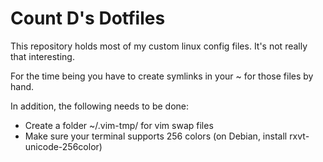 Count D's Dotfiles
==================

This repository holds most of my custom linux config files. It's not really that interesting.

For the time being you have to create symlinks in your ~ for those files by hand.

In addition, the following needs to be done:
* Create a folder ~/.vim-tmp/ for vim swap files
* Make sure your terminal supports 256 colors (on Debian, install rxvt-unicode-256color)
